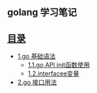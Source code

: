 ## golang 学习笔记 

## [目录](README.md)

 * [1.go 基础语法](1.md)
    * [1.1.go API init函数使用](1.1.md)
    * [1.2.interfacee变量](1.2.md)
 * [2.go 接口用法](2.md)

